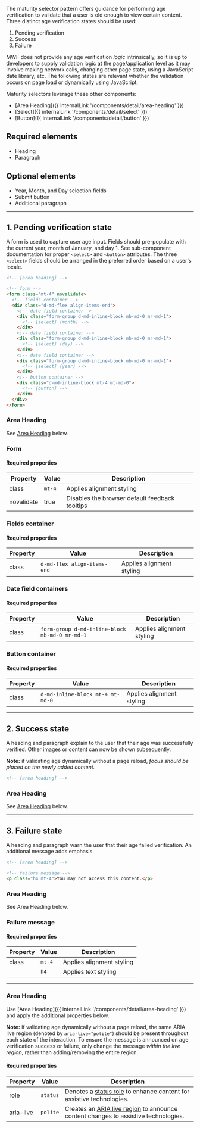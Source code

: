 The maturity selector pattern offers guidance for performing age verification to validate that a user is old enough to view certain content. Three distinct age verification states should be used:

1. Pending verification
2. Success
3. Failure

MWF does not provide any age verification _logic_ intrinsically, so it is up to developers to supply validation logic at the page/application level as it may involve making network calls, changing other page state, using a JavaScript date library, etc. The following states are relevant whether the validation occurs on page load or dynamically using JavaScript.

Maturity selectors leverage these other components:

- [Area Heading]({{ internalLink '/components/detail/area-heading' }})
- [Select]({{ internalLink '/components/detail/select' }})
- [Button]({{ internalLink '/components/detail/button' }})

## Required elements

- Heading
- Paragraph

## Optional elements

- Year, Month, and Day selection fields
- Submit button
- Additional paragraph

---

## 1. Pending verification state

A form is used to capture user age input. Fields should pre-populate with the current year, month of January, and day 1. See sub-component documentation for proper `<select>` and `<button>` attributes. The three `<select>` fields should be arranged in the preferred order based on a user's locale.

```html
<!-- [area heading] -->

<!-- form -->
<form class="mt-4" novalidate>
  <!-- fields container -->
  <div class="d-md-flex align-items-end">
    <!-- date field container-->
    <div class="form-group d-md-inline-block mb-md-0 mr-md-1">
      <!-- [select] (month) -->
    </div>
    <!-- date field container -->
    <div class="form-group d-md-inline-block mb-md-0 mr-md-1">
      <!-- [select] (day) -->
    </div>
    <!-- date field container -->
    <div class="form-group d-md-inline-block mb-md-0 mr-md-1">
      <!-- [select] (year) -->
    </div>
    <!-- button container -->
    <div class="d-md-inline-block mt-4 mt-md-0">
      <!-- [button] -->
    </div>
  </div>
</form>
```

### Area Heading

See [Area Heading](#area-heading-3) below.

### Form

#### Required properties

| Property   | Value  | Description                                    |
| ---------- | ------ | ---------------------------------------------- |
| class      | `mt-4` | Applies alignment styling                      |
| novalidate | true   | Disables the browser default feedback tooltips |

### Fields container

#### Required properties

| Property | Value                       | Description               |
| -------- | --------------------------- | ------------------------- |
| class    | `d-md-flex align-items-end` | Applies alignment styling |

### Date field containers

#### Required properties

| Property | Value                                          | Description               |
| -------- | ---------------------------------------------- | ------------------------- |
| class    | `form-group d-md-inline-block mb-md-0 mr-md-1` | Applies alignment styling |

### Button container

#### Required properties

| Property | Value                            | Description               |
| -------- | -------------------------------- | ------------------------- |
| class    | `d-md-inline-block mt-4 mt-md-0` | Applies alignment styling |

---

## 2. Success state

A heading and paragraph explain to the user that their age was successfully verified. Other images or content can now be shown subsequently.

**Note:** if validating age dynamically without a page reload, _focus should be placed on the newly added content._

```html
<!-- [area heading] -->
```

### Area Heading

See [Area Heading](#area-heading-3) below.

---

## 3. Failure state

A heading and paragraph warn the user that their age failed verification. An additional message adds emphasis.

```html
<!-- [area heading] -->

<!-- failure message -->
<p class="h4 mt-4">You may not access this content.</p>
```

### Area Heading

See Area Heading below.

### Failure message

#### Required properties

| Property | Value  | Description               |
| -------- | ------ | ------------------------- |
| class    | `mt-4` | Applies alignment styling |
|          | `h4`   | Applies text styling      |

---

### Area Heading

Use [Area Heading]({{ internalLink '/components/detail/area-heading' }}) and apply the additional properties below.

**Note:** if validating age dynamically without a page reload, the same ARIA live region (denoted by `aria-live="polite"`) should be present throughout each state of the interaction. To ensure the message is announced on age verification success or failure, only change the message _within the live region_, rather than adding/removing the entire region.

#### Required properties

| Property  | Value    | Description                                                                                                                                                                   |
| --------- | -------- | ----------------------------------------------------------------------------------------------------------------------------------------------------------------------------- |
| role      | `status` | Denotes a [status role](https://developer.mozilla.org/en-US/docs/Web/Accessibility/ARIA/ARIA_Techniques/Using_the_status_role) to enhance content for assistive technologies. |
| aria-live | `polite` | Creates an [ARIA live region](https://developer.mozilla.org/en-US/docs/Web/Accessibility/ARIA/ARIA_Live_Regions) to announce content changes to assistive technologies.       |
